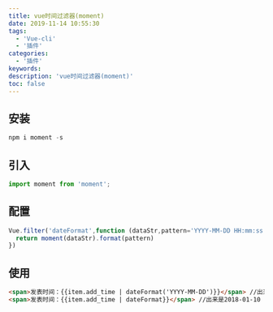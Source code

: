 ```yaml
---
title: vue时间过滤器(moment)
date: 2019-11-14 10:55:30
tags:
  - 'Vue-cli'
  - '插件'
categories:
  - '插件'
keywords:
description: 'vue时间过滤器(moment)'
toc: false
---
```


## 安装

``` js
npm i moment -s
```

## 引入

``` js
import moment from 'moment';
```

## 配置

``` js
Vue.filter('dateFormat',function (dataStr,pattern='YYYY-MM-DD HH:mm:ss') {  
  return moment(dataStr).format(pattern)
})
```

## 使用

``` html
<span>发表时间：{{item.add_time | dateFormat('YYYY-MM-DD')}}</span> //出来是2018-01-10
<span>发表时间：{{item.add_time | dateFormat}}</span> //出来是2018-01-10 12:12:30
```



